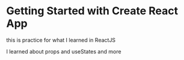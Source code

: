 # Getting Started with Create React App

this is practice for what I learned in ReactJS

I learned about props and useStates and more


